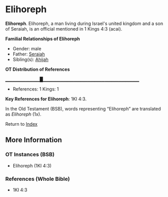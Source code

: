 # Elihoreph
**Elihoreph**. 
Elihoreph, a man living during Israel's united kingdom and a son of Seraiah, is an official mentioned in 1 Kings 4:3 (acai). 




**Familial Relationships of Elihoreph**


* Gender: male
* Father: [Seraiah](Seraiah.md)
* Sibling(s): [Ahijah](Ahijah.md)


**OT Distribution of References**

▁▁▁▁▁▁▁▁▁▁█▁▁▁▁▁▁▁▁▁▁▁▁▁▁▁▁▁▁▁▁▁▁▁▁▁▁▁▁
* References: 1 Kings: 1



**Key References for Elihoreph**: 
1KI 4:3. 


In the Old Testament (BSB), words representing “Elihoreph” are translated as 
*Elihoreph* (1x). 




Return to [Index](00-Index.md)

## More Information

### OT Instances (BSB)

* Elihoreph (1KI 4:3)



### References (Whole Bible)

* 1KI 4:3




